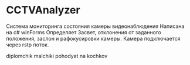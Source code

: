 # CCTVAnalyzer
Система мониторинга состояния камеры видеонаблюдения
Написана на c# winForms
Определяет Засвет, отклонения от заданного положения, заслон и рафокусировки камеры.
Камера подключается через rstp поток.













diplomchik malchiki pohodyat na kochkov
